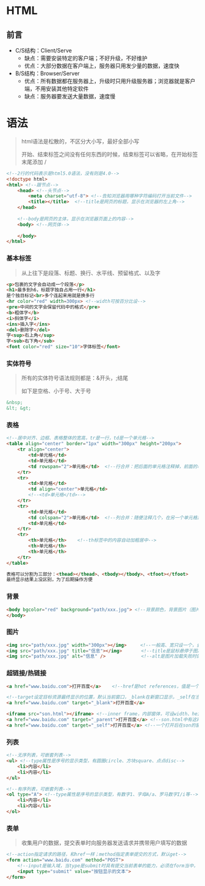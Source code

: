 # HTML

## 前言

- C/S结构：Client/Serve
  - 缺点：需要安装特定的客户端；不好升级，不好维护
  - 优点：大部分数据在客户端上，服务器只用发少量的数据，速度快
- B/S结构：Browser/Server
  - 优点：所有数据都在服务器上，升级时只用升级服务器；浏览器就是客户端，不用安装其他特定软件
  - 缺点：服务器要发送大量数据，速度慢

# 语法

> html语法是松散的，不区分大小写，最好全部小写
>
> 开始、结束标签之间没有任何东西的时候，结束标签可以省略，在开始标签末尾添加 /

```html
<!--2行的代码表示是html5.0语法，没有则是4.0-->
<!doctype html>
<html> <!--跟节点-->
    <head> <!--头节点-->
        <meta charset="utf-8"> <!--告知浏览器用哪种字符编码打开当前文件-->
        <title></title>  <!--title是网页的标题，显示在浏览器的左上角-->
    </head>
    
    <!--body是网页的主体，显示在浏览器页面上的内容-->
    <body> <!--网页体-->
        
    </body>
</html>
```

### 基本标签

> 从上往下是段落、标题、换行、水平线、预留格式、以及字

```html
<p>包裹的文字会自动成一个段落</p>
<h1>最多到h6，标题字独自占用一行</h1>
是个独目标记<br>多个连起来用就是换多行
<hr color="red" width=300px> <!--width可按百分比设-->
<pre>中间的文字会保留代码中的格式</pre>
<b>粗体字</b>
<i>斜体字</i>
<ins>插入字</ins>
<del>删除字</del>
字<sup>右上角</sup>
字<sub>右下角</sub>
<font color="red" size="10">字体标签</font>
```

### 实体符号

> 所有的实体符号语法规则都是：&开头，;结尾
>
> 如下是空格、小于号、大于号

```html
&nbsp;
&lt; &gt;
```

### 表格

```html
<!--居中对齐、边框、表格整体的宽高，tr是一行，td是一个单元格-->
<table align="center" border="1px" width="300px" height="200px">
    <tr align="center">
        <td>单元格</td>
        <td>单元格</td>
        <td rowspan="2">单元格</td>  <!--行合并：把后面的单元格注释掉，前面的单元格加rowspan属性，合并几个值是几-->
    </tr>
    <tr>
        <td>单元格</td>
        <td align="center">单元格</td>
        <!--<td>单元格</td>-->
    </tr>
    <tr>
        <td>单元格</td>
        <td colspan="2">单元格</td>  <!--列合并：随便注释几个，在另一个单元格加colspan，-->
        <td>单元格</td>
    </tr>
    <tr>
        <th>单元格</th>	<!--th标签中的内容自动加粗居中-->
        <th>单元格</th>
        <th>单元格</th>
    </tr>
</table>
```

```html
表格可以分割为三部分：<thead></thead>、<tbody></tbody>、<tfoot></tfoot>
最终显示结果上没区别，为了后期操作方便
```

### 背景

```html
<body bgcolor="red" background="path/xxx.jpg"> <!--背景颜色，背景图片（图片路径能是相对、绝对、网络路径）-->
</body>
```

### 图片

```html
<img src="path/xxx.jpg" width="300px"></img>	 <!--一般高、宽只设一个，会等比例缩放的-->
<img src="path/xxx.jpg" title="信息"></img>		<!--title是鼠标悬停于图片时的提示信息-->
<img src="path/xxx.jpg" alt="信息" /> 			<!--alt是图片加载失败时的提示信息-->
```

### 超链接/热链接

```html
<a href="www.baidu.com">打开百度</a>	<!--href是hot references，值是一个请求路径，可以是网络或硬盘上的路径-->
```

```html
<!--target设定目标资源最终显示的位置，默认当前窗口，_blank在新窗口显示，_self在当前窗口显示，_parent在父窗口显示，_top在顶级窗口显示-->
<a href="www.baidu.com" target="_blank">打开百度</a>

<iframe src="son.html"></iframe> <!--inner frame，内部窗体，可设width、height等属性-->
<a href="www.baidu.com" target="_parent">打开百度</a> <!--son.html中有这两个超链接-->
<a href="www.baidu.com" target="_self">打开百度</a> <!--一个打开后在son的窗口显示，一个在父窗口显示-->
```

### 列表

```html
<!--无序列表，可嵌套列表-->
<ul> <!--type属性是序号的显示类型，有圆圈circle、方块square、点点disc-->
    <li>内容</li>
    <li>内容</li>
</ul>

<!--有序列表，可嵌套列表-->
<ol type="A"> <!--type属性是序号的显示类型，有数字1、字母A/a、罗马数字I/i等-->
    <li>内容</li>
    <li>内容</li>
</ol>
```

### 表单

> 收集用户的数据，提交表单时向服务器发送请求并携带用户填写的数据

```html
<!--action指定请求的路径，和href一样；method指定表单提交的方式，默认get-->
<form action="www.baidu.com" method="POST">
    <!--input是输入域，当type是submit时具有提交当前表单的能力，必须在form当中，否则不起作用-->
    <input type="submit" value="按钮显示的文本">
</form>
```


